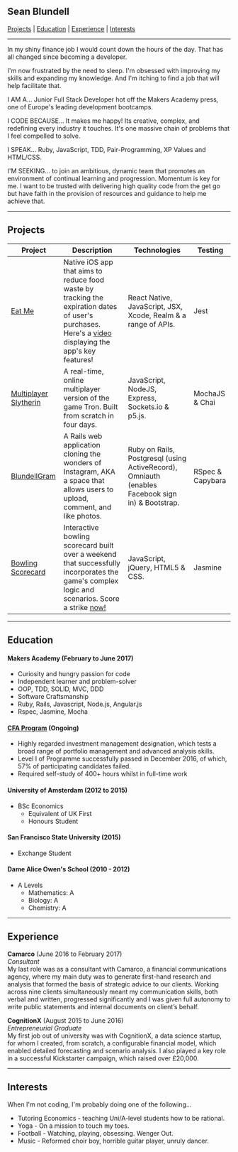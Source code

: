 ## Sean Blundell

[Projects](#projects) | [Education](#education) | [Experience](#experience) | [Interests](#interests)
***
In my shiny finance job I would count down the hours of the day. That has all changed since becoming a developer.

I'm now frustrated by the need to sleep. I'm obsessed with improving my skills and expanding my knowledge. And I'm itching to find a job that will help facilitate that.


I AM A... Junior Full Stack Developer hot off the Makers Academy press, one of Europe's leading development bootcamps.

I CODE BECAUSE... It makes me happy! Its creative, complex, and redefining every industry it touches. It's one massive chain of problems that I feel compelled to solve.

I SPEAK... Ruby, JavaScript, TDD, Pair-Programming, XP Values and HTML/CSS.

I'M SEEKING... to join an ambitious, dynamic team that promotes an environment of continual learning and progression. Momentum is key for me. I want to be trusted with delivering high quality code from the get go but have faith in the provision of resources and guidance to help me achieve that.

***
## <a name="projects">Projects</a>

|     Project  |  Description | Technologies |    Testing   |
|--------------|--------------|--------------|--------------|
| [Eat Me](https://github.com/Simba14/EatMe) |  Native iOS app that aims to reduce food waste by tracking the expiration dates of user's purchases. Here's a [video](https://www.youtube.com/watch?v=-r_Ko57ktZw&feature=share) displaying the app's key features! |  React Native, JavaScript, JSX, Xcode, Realm & a range of APIs. |  Jest  |
| [Multiplayer Slytherin](http://multiplayer-slytherin.herokuapp.com/) | A real-time, online multiplayer version of the game Tron. Built from scratch in four days. | JavaScript, NodeJS, Express, Sockets.io & p5.js. | MochaJS & Chai |
| [BlundellGram](https://github.com/Simba14/BlundellGram) |  A Rails web application cloning the wonders of Instagram, AKA a space that allows users to upload, comment, and like photos. | Ruby on Rails, Postgresql (using ActiveRecord), Omniauth (enables Facebook sign in) & Bootstrap.  |  RSpec & Capybara |
| [Bowling Scorecard](http://blundells-bowling.herokuapp.com/index.html) | Interactive bowling scorecard built over a weekend that successfully incorporates the game's complex logic and scenarios. Score a strike [now!](http://blundells-bowling.herokuapp.com/index.html) | JavaScript, jQuery, HTML5 & CSS.   | Jasmine |

***
## <a name="education">Education</a>

#### Makers Academy (February to June 2017)

- Curiosity and hungry passion for code
- Independent learner and problem-solver
- OOP, TDD, SOLID, MVC, DDD
- Software Craftsmanship
- Ruby, Rails, Javascript, Node.js, Angular.js
- Rspec, Jasmine, Mocha

#### [CFA Program](https://www.cfainstitute.org/programs/cfaprogram/Pages/index.aspx) (Ongoing)

- Highly regarded investment management designation, which tests a broad range of portfolio management and advanced analysis skills.
- Level I of Programme successfully passed in December 2016, of which, 57% of participating candidates failed.
- Required self-study of 400+ hours whilst in full-time work

#### University of Amsterdam (2012 to 2015)

- BSc Economics
  - Equivalent of UK First
  - Honours Student

#### San Francisco State University (2015)

- Exchange Student

#### Dame Alice Owen's School (2010 - 2012)

- A Levels
  - Mathematics: A
  - Biology: A
  - Chemistry: A


***
## <a name="experience">Experience</a>

**Camarco** (June 2016 to February 2017)    
*Consultant*  
My last role was as a consultant with Camarco, a financial communications agency, where my main duty was to generate first-hand research and analysis that formed the basis of strategic advice to our clients. Working across nine clients simultaneously meant my communication skills, both verbal and written, progressed significantly and I was given full autonomy to write public statements and internal documents on client’s behalf.

**CognitionX** (August 2015 to June 2016)   
*Entrepreneurial Graduate*  
My first job out of university was with CognitionX, a data science startup, for whom I created, from scratch, a configurable financial model, which enabled detailed forecasting and scenario analysis. I also played a key role in a successful Kickstarter campaign, which raised over £20,000.

***
## <a name="interests">Interests</a>

When I'm not coding, I'm probably doing one of the following...
- Tutoring Economics - teaching Uni/A-level students how to be rational.
- Yoga - On a mission to touch my toes.
- Football - Watching, playing, obsessing. Wenger Out.
- Music - Reformed choir boy, horrible guitar player, unruly dancer.
